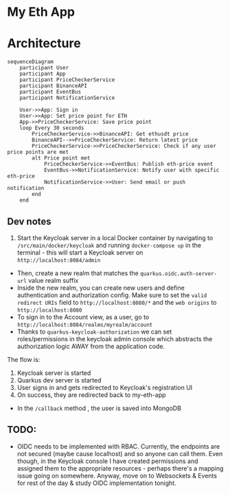# My Eth App

# Architecture

```mermaid
sequenceDiagram
    participant User
    participant App
    participant PriceCheckerService
    participant BinanceAPI
    participant EventBus
    participant NotificationService

    User->>App: Sign in
    User->>App: Set price point for ETH
    App->>PriceCheckerService: Save price point
    loop Every 30 seconds
        PriceCheckerService->>BinanceAPI: Get ethusdt price
        BinanceAPI-->>PriceCheckerService: Return latest price
        PriceCheckerService->>PriceCheckerService: Check if any user price points are met
        alt Price point met
            PriceCheckerService->>EventBus: Publish eth-price event
            EventBus->>NotificationService: Notify user with specific eth-price
            NotificationService->>User: Send email or push notification
        end
    end
```

## Dev notes

1. Start the Keycloak server in a local Docker container by navigating to `/src/main/docker/keycloak` and running `docker-compose up` in the terminal - this will start a Keycloak server on `http://localhost:8084/admin`

- Then, create a new realm that matches the `quarkus.oidc.auth-server-url` value realm suffix
- Inside the new realm, you can create new users and define authentication and authorization config. Make sure to set the `valid redirect URIs` field to `http://localhost:8080/*` and the `web origins` to `http://localhost:8080`
- To sign in to the Account view, as a user, go to `http://localhost:8084/realms/myrealm/account`
- Thanks to `quarkus-keycloak-authorization` we can set roles/permissions in the keycloak admin console which abstracts the authorization logic AWAY from the application code.

The flow is:

1. Keycloak server is started
2. Quarkus dev server is started
3. User signs in and gets redirected to Keycloak's registration UI
4. On success, they are redirected back to my-eth-app

- In the `/callback` method , the user is saved into MongoDB

## TODO:

- OIDC needs to be implemented with RBAC. Currently, the endpoints are not secured (maybe cause localhost) and so anyone can call them. Even though, in the Keycloak console I have created permissions and assigned them to the appropriate resources - perhaps there's a mapping issue going on somewhere. Anyway, move on to Websockets & Events for rest of the day & study OIDC implementation tonight.
